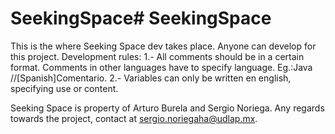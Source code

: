 # SeekingSpace# SeekingSpace
This is the where Seeking Space dev takes place.
Anyone can develop for this project.
Development rules:
1.- All comments should be in a certain format. Comments in other languages have to specify language. Eg.:Java //[Spanish]Comentario.
2.- Variables can only be written en english, specifying use or content.

Seeking Space is property of Arturo Burela and Sergio Noriega. Any regards towards the project, contact at sergio.noriegaha@udlap.mx.
